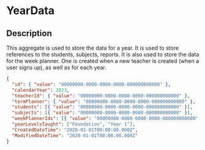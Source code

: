 # YearData

## Description

This aggregate is used to store the data for a year. It is used to store references to the students, subjects, reports. It is also used to store the data for the week planner. One is created when a new teacher is created (when a user signs up), as well as for each year.

```json
{
  "id": { "value": "00000000-0000-0000-0000-000000000000" },
  "calendarYear": 2023,
  "teacherId": { "value": "00000000-0000-0000-0000-000000000000" },
  "termPlanner": { "value": "00000000-0000-0000-0000-000000000000" },
  "students": [{ "value": "00000000-0000-0000-0000-000000000000" }],
  "subjects": [{ "value": "00000000-0000-0000-0000-000000000000" }],
  "weekPlannerIds": [{ "value": "00000000-0000-0000-0000-000000000000" }],
  "yearLevelsTaught": ["Foundation", "Year 1"],
  "CreatedDateTime": "2020-01-01T00:00:00.000Z",
  "ModifiedDateTime": "2020-01-01T00:00:00.000Z"
}
```
